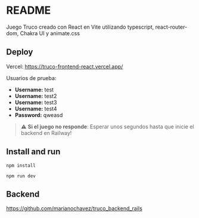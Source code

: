 # README

Juego Truco creado con React en Vite utilizando typescript, react-router-dom, Chakra UI y animate.css

## Deploy

Vercel: https://truco-frontend-react.vercel.app/

Usuarios de prueba:
  - **Username:** test
  - **Username:** test2
  - **Username:** test3
  - **Username:** test4
  - **Password:** qweasd

> :warning: **Si el juego no responde**: Esperar unos segundos hasta que inicie el backend en Railway!

## Install and run

`npm install`

`npm run dev`

## Backend

https://github.com/marianochavez/truco_backend_rails
